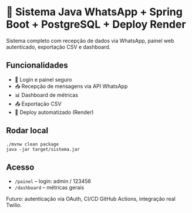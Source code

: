 
# 📲 Sistema Java WhatsApp + Spring Boot + PostgreSQL + Deploy Render

Sistema completo com recepção de dados via WhatsApp, painel web autenticado, exportação CSV e dashboard.

## Funcionalidades
- 🔐 Login e painel seguro
- 📥 Recepção de mensagens via API WhatsApp
- 📊 Dashboard de métricas
- 📤 Exportação CSV
- 🚀 Deploy automatizado (Render)

## Rodar local
```
./mvnw clean package
java -jar target/sistema.jar
```

## Acesso
- `/painel` – login: admin / 123456
- `/dashboard` – métricas gerais

Futuro: autenticação via OAuth, CI/CD GitHub Actions, integração real Twilio.
